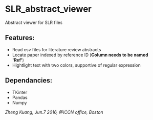 # SLR_abstract_viewer
Abstract viewer for SLR files


## Features:
- Read csv files for literature review abstracts
- Locate paper indexed by reference ID (**Column needs to be named 'Ref'**)
- Hightlight text with two colors, supportive of regular expression

## Dependancies:
- TKinter
- Pandas
- Numpy

*Zheng Kuang, Jun.7 2016, @ICON office, Boston*
